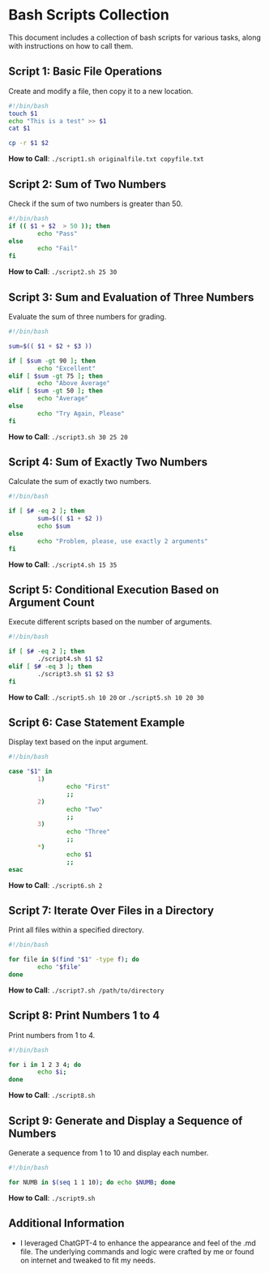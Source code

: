 
# Bash Scripts Collection

This document includes a collection of bash scripts for various tasks, along with instructions on how to call them.

## Script 1: Basic File Operations

Create and modify a file, then copy it to a new location.

```bash
#!/bin/bash
touch $1
echo "This is a test" >> $1
cat $1

cp -r $1 $2
```

**How to Call**: `./script1.sh originalfile.txt copyfile.txt`

## Script 2: Sum of Two Numbers

Check if the sum of two numbers is greater than 50.

```bash
#!/bin/bash
if (( $1 + $2  > 50 )); then
        echo "Pass"
else
        echo "Fail"
fi
```

**How to Call**: `./script2.sh 25 30`

## Script 3: Sum and Evaluation of Three Numbers

Evaluate the sum of three numbers for grading.

```bash
#!/bin/bash

sum=$(( $1 + $2 + $3 ))

if [ $sum -gt 90 ]; then
        echo "Excellent"
elif [ $sum -gt 75 ]; then
        echo "Above Average"
elif [ $sum -gt 50 ]; then
        echo "Average"
else
        echo "Try Again, Please"
fi
```

**How to Call**: `./script3.sh 30 25 20`

## Script 4: Sum of Exactly Two Numbers

Calculate the sum of exactly two numbers.

```bash
#!/bin/bash

if [ $# -eq 2 ]; then
        sum=$(( $1 + $2 ))
        echo $sum
else
        echo "Problem, please, use exactly 2 arguments"
fi
```

**How to Call**: `./script4.sh 15 35`

## Script 5: Conditional Execution Based on Argument Count

Execute different scripts based on the number of arguments.

```bash
#!/bin/bash

if [ $# -eq 2 ]; then
        ./script4.sh $1 $2
elif [ $# -eq 3 ]; then
        ./script3.sh $1 $2 $3
fi
```

**How to Call**: `./script5.sh 10 20` or `./script5.sh 10 20 30`

## Script 6: Case Statement Example

Display text based on the input argument.

```bash
#!/bin/bash

case "$1" in
        1)
                echo "First"
                ;;
        2)
                echo "Two"
                ;;
        3)
                echo "Three"
                ;;
        *)
                echo $1
                ;;
esac
```

**How to Call**: `./script6.sh 2`

## Script 7: Iterate Over Files in a Directory

Print all files within a specified directory.

```bash
#!/bin/bash

for file in $(find "$1" -type f); do
        echo "$file"
done
```

**How to Call**: `./script7.sh /path/to/directory`

## Script 8: Print Numbers 1 to 4

Print numbers from 1 to 4.

```bash
#!/bin/bash

for i in 1 2 3 4; do
        echo $i;
done
```

**How to Call**: `./script8.sh`

## Script 9: Generate and Display a Sequence of Numbers

Generate a sequence from 1 to 10 and display each number.

```bash
#!/bin/bash

for NUMB in $(seq 1 1 10); do echo $NUMB; done
```

**How to Call**: `./script9.sh`

## Additional Information
- I leveraged ChatGPT-4 to enhance the appearance and feel of the .md file. The underlying commands and logic were crafted by me or found on internet and tweaked to fit my needs.
